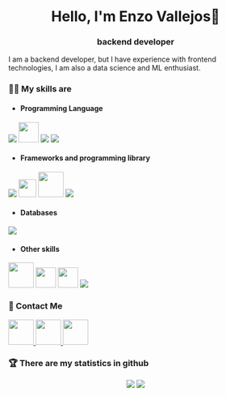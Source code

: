 <h1 align="center">Hello, I'm Enzo Vallejos👋</h1>
<h3 align="center">backend developer</h3>

I am a backend developer, but I have experience with frontend technologies, I am also a data science and ML enthusiast.

### 👨‍💻 My skills are
- <h4>Programming Language</h4>

<a><img src="https://img.icons8.com/color/48/000000/javascript.png"/></a>
<a><img height=40px src="https://upload.wikimedia.org/wikipedia/commons/thumb/c/c3/Python-logo-notext.svg/768px-Python-logo-notext.svg.png"/></a>
<a><img src="https://img.icons8.com/color/48/000000/html-5.png"/></a>
<a><img src="https://img.icons8.com/color/48/000000/css3.png"/></a>

- <h4>Frameworks and programming library</h4>

<a><img src="https://img.icons8.com/color/48/000000/nodejs.png"/></a>
<a><img height= 35px src="https://upload.wikimedia.org/wikipedia/commons/thumb/9/95/Vue.js_Logo_2.svg/1184px-Vue.js_Logo_2.svg.png"/></a>
<a><img height=50px src="https://www.vectorlogo.zone/logos/djangoproject/djangoproject-ar21.svg"></a> 
<a><img src="https://img.icons8.com/color/48/000000/bootstrap.png"/></a>

- <h4>Databases</h4>

<a><img src="https://img.icons8.com/color/48/000000/mongodb.png"/></a>

- <h4>Other skills</h4>

<a><img height=50px src="https://github.githubassets.com/images/modules/logos_page/GitHub-Mark.png"/></a>
<a><img height=40px src="https://upload.wikimedia.org/wikipedia/commons/thumb/1/18/GitLab_Logo.svg/1200px-GitLab_Logo.svg.png"/></a>
<a><img height=40px src="https://git-scm.com/images/logos/downloads/Git-Icon-1788C.png"/></a>
<a><img src="https://img.icons8.com/color/48/000000/docker.png"/></a>

### 🤝 Contact Me

<a href="https://www.linkedin.com/in/enzo-nahuel-vallejos-b2a147200/">
  <img height=50px src="https://www.flaticon.es/svg/static/icons/svg/124/124011.svg"/>
</a>
<a href="https://twitter.com/EnzoN_vallejos">
  <img height=50px src="https://www.flaticon.es/svg/static/icons/svg/124/124021.svg"/>
</a>
<a href="mailto:EnzoNahuelVallejos@gmail.com">
  <img height=50px src="https://image.flaticon.com/icons/png/512/281/281769.png"/>
</a>

### 🏆 There are my statistics in github
<p align="center">
  <img src="https://github-readme-stats.vercel.app/api?username=EnzoVallejos&&show_icons=true">
  <img src="https://github-readme-stats.vercel.app/api/top-langs/?username=EnzoVallejos&layout=compact">  
</p>
